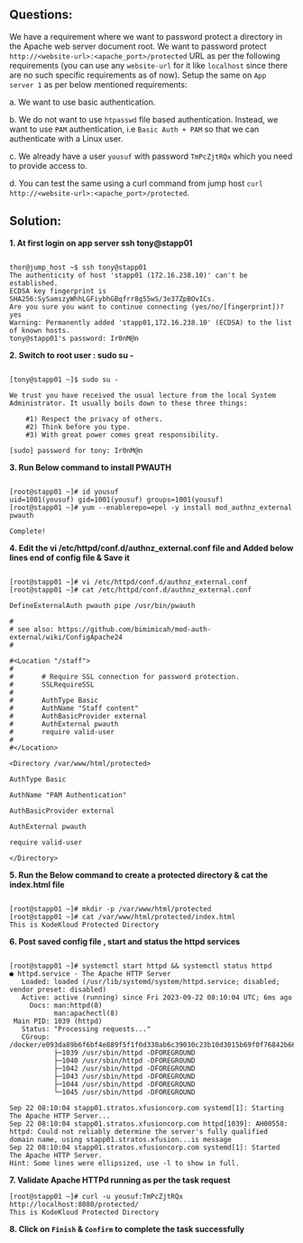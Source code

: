 

## Questions:

We have a requirement where we want to password protect a directory in the Apache web server document root. We want to password protect `http://<website-url>:<apache_port>/protected` URL as per the following requirements (you can use any `website-url` for it like `localhost` since there are no such specific requirements as of now). Setup the same on `App server 1` as per below mentioned requirements:



a. We want to use basic authentication.


b. We do not want to use `htpasswd` file based authentication. Instead, we want to use `PAM` authentication, i.e `Basic Auth + PAM` so that we can authenticate with a Linux user.


c. We already have a user `yousuf` with password `TmPcZjtRQx` which you need to provide access to.


d. You can test the same using a curl command from jump host `curl http://<website-url>:<apache_port>/protected`.



## Solution:

**1. At first login on app server  ssh tony@stapp01**

```

thor@jump_host ~$ ssh tony@stapp01
The authenticity of host 'stapp01 (172.16.238.10)' can't be established.
ECDSA key fingerprint is SHA256:SySamszyWhhLGFiybhGBqfrr8g55wS/3e37ZpBOvICs.
Are you sure you want to continue connecting (yes/no/[fingerprint])? yes
Warning: Permanently added 'stapp01,172.16.238.10' (ECDSA) to the list of known hosts.
tony@stapp01's password: Ir0nM@n
```

**2. Switch to  root user : sudo su -**

```

[tony@stapp01 ~]$ sudo su -

We trust you have received the usual lecture from the local System
Administrator. It usually boils down to these three things:

    #1) Respect the privacy of others.
    #2) Think before you type.
    #3) With great power comes great responsibility.

[sudo] password for tony: Ir0nM@n
```

**3. Run Below command to install  PWAUTH**

```

[root@stapp01 ~]# id yousuf
uid=1001(yousuf) gid=1001(yousuf) groups=1001(yousuf)
[root@stapp01 ~]# yum --enablerepo=epel -y install mod_authnz_external pwauth 

Complete!
```

**4. Edit the  vi /etc/httpd/conf.d/authnz_external.conf  file and Added below lines end of config file & Save it**

```

[root@stapp01 ~]# vi /etc/httpd/conf.d/authnz_external.conf
[root@stapp01 ~]# cat /etc/httpd/conf.d/authnz_external.conf

DefineExternalAuth pwauth pipe /usr/bin/pwauth

#
# see also: https://github.com/bimimicah/mod-auth-external/wiki/ConfigApache24
#

#<Location "/staff">
#
#       # Require SSL connection for password protection.
#       SSLRequireSSL
#
#       AuthType Basic
#       AuthName "Staff content"
#       AuthBasicProvider external
#       AuthExternal pwauth
#       require valid-user
#
#</Location>

<Directory /var/www/html/protected>

AuthType Basic

AuthName "PAM Authentication"

AuthBasicProvider external

AuthExternal pwauth

require valid-user

</Directory>
```

**5. Run the Below command to create a protected directory & cat the index.html file**

```

[root@stapp01 ~]# mkdir -p /var/www/html/protected
[root@stapp01 ~]# cat /var/www/html/protected/index.html
This is KodeKloud Protected Directory
```

**6. Post saved config file , start and status the httpd services**

```

[root@stapp01 ~]# systemctl start httpd && systemctl status httpd
● httpd.service - The Apache HTTP Server
   Loaded: loaded (/usr/lib/systemd/system/httpd.service; disabled; vendor preset: disabled)
   Active: active (running) since Fri 2023-09-22 08:10:04 UTC; 6ms ago
     Docs: man:httpd(8)
           man:apachectl(8)
 Main PID: 1039 (httpd)
   Status: "Processing requests..."
   CGroup: /docker/e093da89b6f6bf4e889f5f1f0d330ab6c39030c23b10d3015b69f0f76842b66f/system.slice/httpd.service
           ├─1039 /usr/sbin/httpd -DFOREGROUND
           ├─1040 /usr/sbin/httpd -DFOREGROUND
           ├─1042 /usr/sbin/httpd -DFOREGROUND
           ├─1043 /usr/sbin/httpd -DFOREGROUND
           ├─1044 /usr/sbin/httpd -DFOREGROUND
           └─1045 /usr/sbin/httpd -DFOREGROUND

Sep 22 08:10:04 stapp01.stratos.xfusioncorp.com systemd[1]: Starting The Apache HTTP Server...
Sep 22 08:10:04 stapp01.stratos.xfusioncorp.com httpd[1039]: AH00558: httpd: Could not reliably determine the server's fully qualified domain name, using stapp01.stratos.xfusion...is message
Sep 22 08:10:04 stapp01.stratos.xfusioncorp.com systemd[1]: Started The Apache HTTP Server.
Hint: Some lines were ellipsized, use -l to show in full.
```

**7.  Validate Apache HTTPd running  as per the task request**

```
[root@stapp01 ~]# curl -u yousuf:TmPcZjtRQx http://localhost:8080/protected/
This is KodeKloud Protected Directory
```

**8.  Click on `Finish` & `Confirm` to complete the task successfully**

